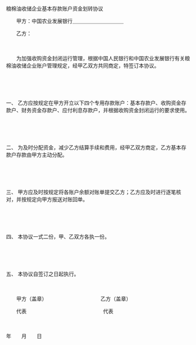 



粮棉油收储企业基本存款账户资金划转协议



 

　　甲方：中国农业发展银行＿＿＿＿＿＿＿＿＿＿

　　乙方：

　　

　　为加强收购资金封闭运行管理，根据中国人民银行和中国农业发展银行有关粮棉油收储企业账户管理规定，经甲乙双方共同商定，特签订本协议。

　　

　　

一、
乙方应按规定在甲方开立以下四个专用存款账户：基本存款户、收购资金存款户、财务资金存款户、应付利息存款户，并根据收购资金封闭运行的要求使用。

　　

　　

二、
为及时分配资金，减少乙方结算手续和费用，经甲乙双方商定，乙方基本存款户存款由甲方主动分配。

　　

　　

三、
甲方应及时按规定将各账户余额对账单提交乙方；乙方应及时进行逐笔核对，并按规定向甲方报送对账回单。

　　

　　

四、
本协议一式二份，甲、乙双方各执一份。

　　

　　

五、
本协议自签订之日起执行。　　

　　

　　甲方（盖章）　　　　　　　　　　　乙方（盖章）

　　代表　　　　　　　　　　　　　　　代表

　　　　　　　　　　　　　　　　　　　　　　


 年　　月　　日


